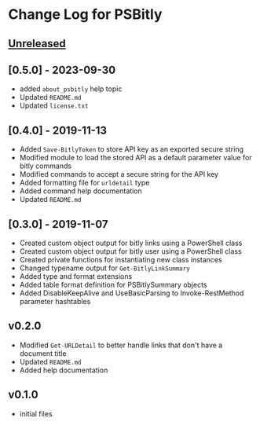 # Change Log for PSBitly

## [Unreleased]

## [0.5.0] - 2023-09-30

- added `about_psbitly` help topic
- Updated `README.md`
- Updated `license.txt`

## [0.4.0] - 2019-11-13

- Added `Save-BitlyToken` to store API key as an exported secure string
- Modified module to load the stored API as a default parameter value for bitly commands
- Modified commands to accept a secure string for the API key
- Added formatting file for `urldetail` type
- Added command help documentation
- Updated `README.md`

## [0.3.0] - 2019-11-07

- Created custom object output for bitly links using a PowerShell class
- Created custom object output for bitly user using a PowerShell class
- Created private functions for instantiating new class instances
- Changed typename output for `Get-BitlyLinkSummary`
- Added type and format extensions
- Added table format definition for PSBitlySummary objects
- Added DisableKeepAlive and UseBasicParsing to Invoke-RestMethod parameter hashtables

## v0.2.0

- Modified `Get-URLDetail` to better handle links that don't have a document title
- Updated `README.md`
- Added help documentation

## v0.1.0

- initial files

[Unreleased]: https://github.com/jdhitsolutions/PSBitly/compare/v0.5.0..HEAD
